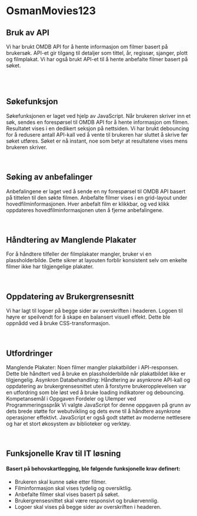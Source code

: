 # OsmanMovies123


## Bruk av API
Vi har brukt OMDB API for å hente informasjon om filmer basert på brukersøk. API-et gir tilgang til detaljer som tittel, år, regissør, sjanger, plott og filmplakat. Vi har også brukt API-et til å hente anbefalte filmer basert på søket.

<br />
<br />

## Søkefunksjon
Søkefunksjonen er laget ved hjelp av JavaScript. Når brukeren skriver inn et søk, sendes en forespørsel til OMDB API for å hente informasjon om filmen. Resultatet vises i en dedikert seksjon på nettsiden. Vi har brukt debouncing for å redusere antall API-kall ved å vente til brukeren har sluttet å skrive før søket utføres. Søket er nå instant, noe som betyr at resultatene vises mens brukeren skriver.

<br />

## Søking av anbefalinger
Anbefalingene er laget ved å sende en ny forespørsel til OMDB API basert på tittelen til den søkte filmen. Anbefalte filmer vises i en grid-layout under hovedfilminformasjonen. Hver anbefalt film er klikkbar, og ved klikk oppdateres hovedfilminformasjonen uten å fjerne anbefalingene.

<br />

## Håndtering av Manglende Plakater
For å håndtere tilfeller der filmplakater mangler, bruker vi en plassholderbilde. Dette sikrer at layouten forblir konsistent selv om enkelte filmer ikke har tilgjengelige plakater.

<br />

## Oppdatering av Brukergrensesnitt
Vi har lagt til logoer på begge sider av overskriften i headeren. Logoen til høyre er speilvendt for å skape en balansert visuell effekt. Dette ble oppnådd ved å bruke CSS-transformasjon.

<br />

## Utfordringer
Manglende Plakater: Noen filmer mangler plakatbilder i API-responsen. Dette ble håndtert ved å bruke en plassholderbilde når plakatbildet ikke er tilgjengelig.
Asynkron Databehandling: Håndtering av asynkrone API-kall og oppdatering av brukergrensesnittet uten å forstyrre brukeropplevelsen var en utfordring som ble løst ved å bruke loading indikatorer og debouncing.
Kompetansemål i Oppgaven
Fordeler og Ulemper ved Programmeringsspråk
Vi valgte JavaScript for denne oppgaven på grunn av dets brede støtte for webutvikling og dets evne til å håndtere asynkrone operasjoner effektivt. JavaScript er også godt støttet av moderne nettlesere og har et stort økosystem av biblioteker og verktøy.

<br />

## Funksjonelle Krav til IT løsning
#### Basert på behovskartlegging, ble følgende funksjonelle krav definert:
- Brukeren skal kunne søke etter filmer.
- Filminformasjon skal vises tydelig og oversiktlig.
- Anbefalte filmer skal vises basert på søket.
- Brukergrensesnittet skal være responsivt og brukervennlig.
- Logoer skal vises på begge sider av overskriften i headeren.
